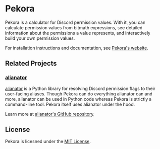 # Pekora

Pekora is a calculator for Discord permission values. With it, you can calculate permission values from bitmath
expressions, see detailed information about the permissions a value represents, and interactively build your own
permission values.

For installation instructions and documentation, see [Pekora's website](https://pekora.celsiusnarhwal.dev).

## Related Projects

### [alianator](https://github.com/celsiusnarhwal/alianator)

[alianator](https://github.com/celsiusnarhwal/alianator) is a Python library for resolving Discord permission flags to
their user-facing aliases. Though Pekora can do everything alianator can and more, alianator can be used in
Python code whereas Pekora is strictly a command-line tool. Pekora itself uses alianator under the hood.

Learn more at [alianator's GitHub repository](https://github.com/celsiusnarhwal/alianator).

## License

Pekora is licesned under the [MIT License](https://github.com/celsiusnarhwal/pekora/blob/main/LICENSE.md).
